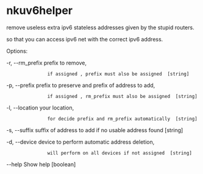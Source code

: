 # nkuv6helper
remove useless extra ipv6 stateless addresses given by the stupid routers.

so that you can access ipv6 net with the correct ipv6 address.

Options:

  -r, --rm_prefix  prefix to remove,
  
                   if assigned , prefix must also be assigned  [string]
  
  -p, --prefix     prefix to preserve and prefix of address to add,
  
                   if assigned , rm_prefix must also be assigned  [string]
  
  -l, --location   your location,
  
                   for decide prefix and rm_prefix automatically  [string]
  
  -s, --suffix     suffix of address to add if no usable address found  [string]
  
  -d, --device     device to perform automatic address deletion,
  
                   will perform on all devices if not assigned  [string]
  
  --help           Show help  [boolean]
  


